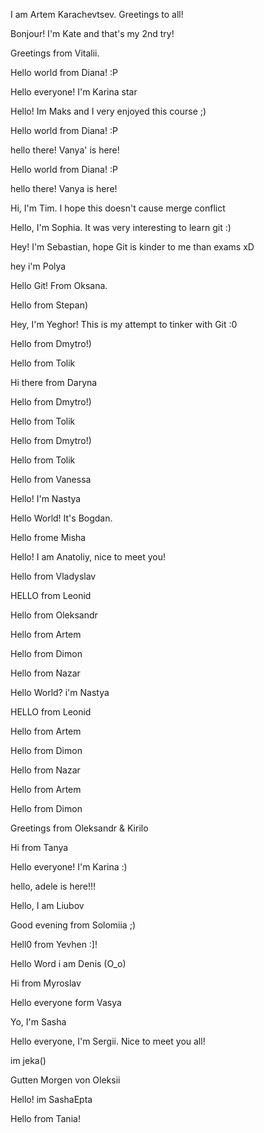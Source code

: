 I am Artem Karachevtsev. Greetings to all!



Bonjour! I'm Kate and that's my 2nd try!

Greetings from Vitalii.

Hello world from Diana! :P

Hello everyone! I'm Karina star

Hello! Im Maks and I very enjoyed this course ;)

Hello world from Diana! :P

hello there! Vanya' is here!



Hello world from Diana! :P

hello there! Vanya is here!



Hi, I'm Tim. I hope this doesn't cause merge conflict

Hello, I'm Sophia. It was very interesting to learn git :)

Hey! I'm Sebastian, hope Git is kinder to me than exams xD

hey i'm Polya

Hello Git! From Oksana.

Hello from Stepan)

Hey, I'm Yeghor! This is my attempt to tinker with Git :0



Hello from Dmytro!)

Hello from Tolik

Hi there from Daryna

Hello from Dmytro!)



Hello from Tolik



Hello from Dmytro!)

Hello from Tolik

Hello from Vanessa

Hello! I'm Nastya

Hello World! It's Bogdan.

Hello frome Misha

Hello! I am Anatoliy, nice to meet you!

Hello from Vladyslav

HELLO from Leonid

Hello from Oleksandr

Hello from Artem

Hello from Dimon

Hello from Nazar

Hello World? i'm Nastya

HELLO from Leonid

Hello from Artem

Hello from Dimon

Hello from Nazar

Hello from Artem

Hello from Dimon

Greetings from Oleksandr \& Kirilo

Hi from Tanya

Hello everyone! I'm Karina :)

hello, adele is here!!!

Hello, I am Liubov

Good evening from Solomiia ;)

Hell0 from Yevhen :]!

Hello Word i am Denis (O\_o)

Hi from Myroslav

Hello everyone form Vasya

Yo, I'm Sasha

Hello everyone, I'm Sergii. Nice to meet you all!

im jeka()

Gutten Morgen von Oleksii

Hello! im SashaEpta

Hello from Tania!